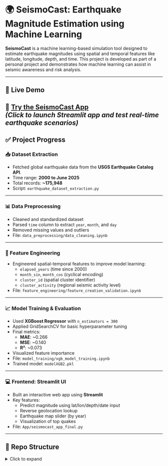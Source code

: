 # 🌍 SeismoCast: Earthquake Magnitude Estimation using Machine Learning

**SeismoCast** is a machine learning-based simulation tool designed to estimate earthquake magnitudes using spatial and temporal features like latitude, longitude, depth, and time. This project is developed as part of a personal project and demonstrates how machine learning can assist in seismic awareness and risk analysis.

---

## 🚀 Live Demo

🔗 [Try the SeismoCast App](https://techrx-seismocast-deployed.streamlit.app/)  
*(Click to launch Streamlit app and test real-time earthquake scenarios)*
---

## ✅ Project Progress

### 📥 Dataset Extraction
- Fetched global earthquake data from the **USGS Earthquake Catalog API**.
- Time range: **2000 to June 2025**
- Total records: **~175,948**
- Script: `earthquake_dataset_extraction.py`

---

### 📊 Data Preprocessing
- Cleaned and standardized dataset
- Parsed `time` column to extract `year`, `month`, and `day`
- Removed missing values and outliers
- File: `data_preprocessing/data_cleaning.ipynb`

---

### 🧠 Feature Engineering
- Engineered spatial-temporal features to improve model learning:
  - `elapsed_years` (time since 2000)
  - `month_sin`, `month_cos` (cyclical encoding)
  - `cluster_id` (spatial cluster identifier)
  - `cluster_activity` (regional seismic activity level)
- File: `feature_engineering/feature_creation_validation.ipynb`

---

### 📈 Model Training & Evaluation
- Used **XGBoost Regressor** with `n_estimators = 300`
- Applied GridSearchCV for basic hyperparameter tuning
- Final metrics:
  - **MAE**: ~0.266  
  - **MSE**: ~0.140  
  - **R²**: ~0.073
- Visualized feature importance
- File: `model_training/xgb_model_training.ipynb`
- Trained model: `modelXGB2.pkl`

---

### 💻 Frontend: Streamlit UI
- Built an interactive web app using **Streamlit**
- Key features:
  - Predict magnitude using lat/lon/depth/date input
  - Reverse geolocation lookup
  - Earthquake map slider (by year)
  - Visualization of top quakes
- File: `App/seismocast_app_final.py`

---

## 📁 Repo Structure
<details>
<summary>Click to expand</summary>

<br>

```text
SeismoCast/
├── Data_Preprocessing/
│   └── data_cleaning_eda.ipynb                # Initial EDA and data cleaning
│
├── Feature_Engineering/
│   └── feature_creation_validation.ipynb      # Feature derivation and correlation validation
│
├── dataset/
│   └── usgs_earthquake_data_2000_2025.csv     # Fetched USGS dataset
│
├── scripts/
│   └── earthquake_dataset_extraction.py       # Script for USGS API data fetching
|
├── Model_Building/
│   └── Model_Training.py
│
├── app/
│   ├── seismocast_app.py
│   ├── modelXGB_final.pkl
│   └── df_streamlit.csv
├── requirements.txt
│
└── README.md
</details> 

